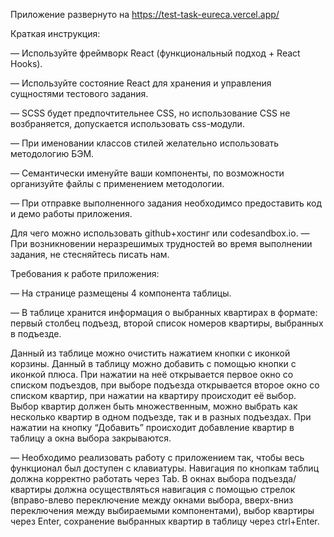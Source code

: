 Приложение развернуто на https://test-task-eureca.vercel.app/


Краткая инструкция:


—  Используйте фреймворк React (функциональный подход + React Hooks).

—  Используйте состояние React для хранения и управления сущностями тестового задания.

—  SCSS будет предпочтительнее CSS, но использование CSS не возбраняется, допускается использовать css-модули.

—  При именовании классов стилей желательно использовать методологию БЭМ.

—  Семантически именуйте ваши компоненты, по возможности организуйте файлы с применением методологии.

—  При отправке выполненного задания необходимсо предоставить код и демо работы приложения. 

Для чего можно использовать github+хостинг или codesandbox.io.
—  При возникновении неразрешимых трудностей во время выполнении задания, не стесняйтесь писать нам.

Требования к работе приложения:


—  На странице размещены 4 компонента таблицы. 

—  В таблице хранится информация о выбранных квартирах в формате: первый столбец подъезд, второй список номеров квартиры, выбранных в подъезде. 

Данный из таблице можно очистить нажатием кнопки с иконкой корзины.
Данный в таблицу можно добавить с помощью кнопки с иконкой плюса. При нажатии на неё открывается первое окно со списком подъездов, 
при выборе подъезда открывается второе окно со списком квартир, при нажатии на квартиру происходит её выбор. Выбор квартир должен быть
 множественным, можно выбрать как несколько квартир в одном подъезде, так и в разных подъездах. При нажатии на кнопку “Добавить” 
происходит добавление квартир в таблицу а окна выбора закрываются.  

—  Необходимо реализовать работу с приложением так, чтобы весь функционал был доступен с клавиатуры. Навигация по кнопкам таблиц должна 
корректно работать через Tab. В окнах выбора подъезда/квартиры должна осуществляться навигация с помощью стрелок (вправо-влево переключение между окнами выбора, вверх-вниз переключения между выбираемыми компонентами), выбор квартиры через Enter, сохранение выбранных квартир в таблицу через ctrl+Enter.
